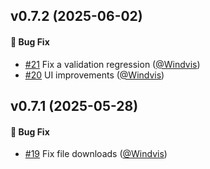 ## v0.7.2 (2025-06-02)

#### :bug: Bug Fix

- [#21](https://github.com/lblod/frontend-complaint-form/pull/21) Fix a validation regression ([@Windvis](https://github.com/Windvis))
- [#20](https://github.com/lblod/frontend-complaint-form/pull/20) UI improvements ([@Windvis](https://github.com/Windvis))

## v0.7.1 (2025-05-28)

#### :bug: Bug Fix

- [#19](https://github.com/lblod/frontend-complaint-form/pull/19) Fix file downloads ([@Windvis](https://github.com/Windvis))
